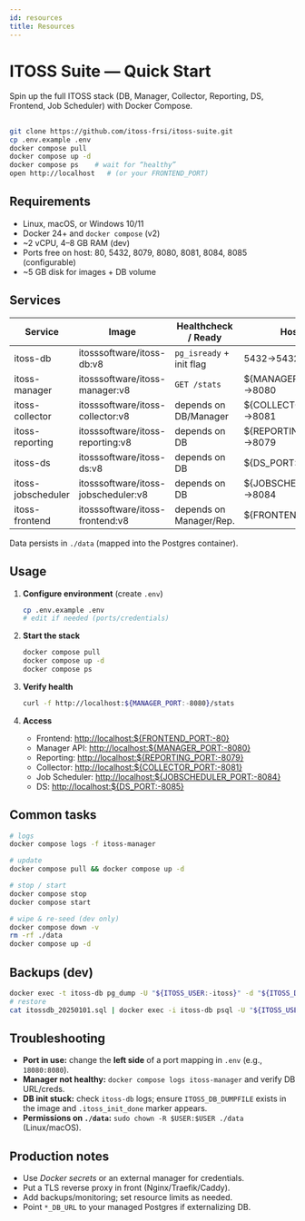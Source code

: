 ```yaml
---
id: resources
title: Resources
---
```


# ITOSS Suite — Quick Start

Spin up the full ITOSS stack (DB, Manager, Collector, Reporting, DS, Frontend, Job Scheduler) with Docker Compose.

##



```bash
git clone https://github.com/itoss-frsi/itoss-suite.git
cp .env.example .env
docker compose pull
docker compose up -d
docker compose ps    # wait for “healthy”
open http://localhost   # (or your FRONTEND_PORT)
```

## Requirements

- Linux, macOS, or Windows 10/11
- Docker 24+ and `docker compose` (v2)
- ~2 vCPU, 4–8 GB RAM (dev)
- Ports free on host: 80, 5432, 8079, 8080, 8081, 8084, 8085 (configurable)
- ~5 GB disk for images + DB volume

## Services

| Service            | Image                                | Healthcheck / Ready      | Host→Container |
|--------------------|--------------------------------------|--------------------------|----------------|
| itoss-db           | itosssoftware/itoss-db:v8            | `pg_isready` + init flag | 5432→5432      |
| itoss-manager      | itosssoftware/itoss-manager:v8       | `GET /stats`             | ${MANAGER_PORT:-8080}→8080 |
| itoss-collector    | itosssoftware/itoss-collector:v8     | depends on DB/Manager    | ${COLLECTOR_PORT:-8081}→8081 |
| itoss-reporting    | itosssoftware/itoss-reporting:v8     | depends on DB            | ${REPORTING_PORT:-8079}→8079 |
| itoss-ds           | itosssoftware/itoss-ds:v8            | depends on DB            | ${DS_PORT:-8085}→8085 |
| itoss-jobscheduler | itosssoftware/itoss-jobscheduler:v8  | depends on DB            | ${JOBSCHEDULER_PORT:-8084}→8084 |
| itoss-frontend     | itosssoftware/itoss-frontend:v8      | depends on Manager/Rep.  | ${FRONTEND_PORT:-80}→80 |

Data persists in `./data` (mapped into the Postgres container).

## Usage

1. **Configure environment** (create `.env`)
   ```bash
   cp .env.example .env
   # edit if needed (ports/credentials)
   ```

2. **Start the stack**
   ```bash
   docker compose pull
   docker compose up -d
   docker compose ps
   ```

3. **Verify health**
   ```bash
   curl -f http://localhost:${MANAGER_PORT:-8080}/stats
   ```

4. **Access**
   - Frontend: <http://localhost:${FRONTEND_PORT:-80}>
   - Manager API: <http://localhost:${MANAGER_PORT:-8080}>
   - Reporting: <http://localhost:${REPORTING_PORT:-8079}>
   - Collector: <http://localhost:${COLLECTOR_PORT:-8081}>
   - Job Scheduler: <http://localhost:${JOBSCHEDULER_PORT:-8084}>
   - DS: <http://localhost:${DS_PORT:-8085}>

## Common tasks

```bash
# logs
docker compose logs -f itoss-manager

# update
docker compose pull && docker compose up -d

# stop / start
docker compose stop
docker compose start

# wipe & re-seed (dev only)
docker compose down -v
rm -rf ./data
docker compose up -d
```

## Backups (dev)

```bash
docker exec -t itoss-db pg_dump -U "${ITOSS_USER:-itoss}" -d "${ITOSS_DB:-itossdb}" > itossdb_$(date +%Y%m%d).sql
# restore
cat itossdb_20250101.sql | docker exec -i itoss-db psql -U "${ITOSS_USER:-itoss}" -d "${ITOSS_DB:-itossdb}"
```

## Troubleshooting

- **Port in use:** change the **left side** of a port mapping in `.env` (e.g., `18080:8080`).  
- **Manager not healthy:** `docker compose logs itoss-manager` and verify DB URL/creds.  
- **DB init stuck:** check `itoss-db` logs; ensure `ITOSS_DB_DUMPFILE` exists in the image and `.itoss_init_done` marker appears.  
- **Permissions on `./data`:** `sudo chown -R $USER:$USER ./data` (Linux/macOS).

## Production notes

- Use *Docker secrets* or an external manager for credentials.
- Put a TLS reverse proxy in front (Nginx/Traefik/Caddy).
- Add backups/monitoring; set resource limits as needed.
- Point `*_DB_URL` to your managed Postgres if externalizing DB.

